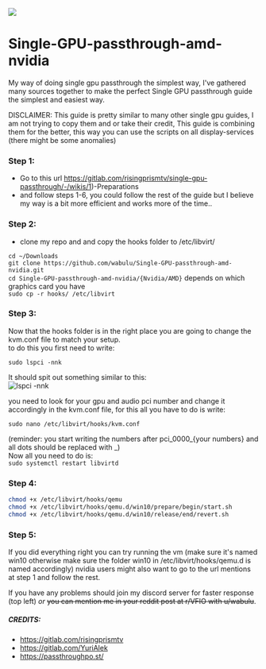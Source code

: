 <p align="left">
   <a href="https://discord.gg/ZpXvd2RJVz"><img src="https://img.shields.io/badge/discord-join-7289DA.svg?logo=discord&longCache=true&style=flat" /></a>
</p>

# Single-GPU-passthrough-amd-nvidia
My way of doing single gpu passthrough the simplest way, I've gathered many sources together to make the perfect Single GPU passthrough guide the simplest and easiest way.

DISCLAIMER: This guide is pretty similar to many other single gpu guides, I am not trying to copy them and or take their credit, This guide is combining them for the better, this way you can use the scripts on all display-services (there might be some anomalies)

### Step 1:

   - Go to this url https://gitlab.com/risingprismtv/single-gpu-passthrough/-/wikis/1)-Preparations
   - and follow steps 1-6, you could follow the rest of the guide but I believe my way is a bit more efficient and works more of the time..

### Step 2:

   - clone my repo and and copy the hooks folder to /etc/libvirt/

   ```cd ~/Downloads ```<br />
   ```git clone https://github.com/wabulu/Single-GPU-passthrough-amd-nvidia.git```<br />
   `cd Single-GPU-passthrough-amd-nvidia/{Nvidia/AMD}` depends on which graphics card you have <br />
   `sudo cp -r hooks/ /etc/libvirt`

### Step 3:

   Now that the hooks folder is in the right place you are going to change the kvm.conf file to match your setup. <br />
   to do this you first need to write:
      
   `sudo lspci -nnk` <br />
      
   It should spit out something similar to this: <br />
   ![lspci -nnk](https://user-images.githubusercontent.com/58913586/128605396-fce323da-14b1-44c0-a5f9-ffa01cb7573b.png)<br />
   
   you need to look for your gpu and audio pci number and change it accordingly in the kvm.conf file, for this all you have to do is write: <br />
      
   `sudo nano /etc/libvirt/hooks/kvm.conf` 
      
   (reminder: you start writing the numbers after pci_0000_{your numbers} and all dots should be replaced with _) <br />
   Now all you need to do is: <br /> `sudo systemctl restart libvirtd`
     
### Step 4: 
   
   ```bash
   chmod +x /etc/libvirt/hooks/qemu
   chmod +x /etc/libvirt/hooks/qemu.d/win10/prepare/begin/start.sh
   chmod +x /etc/libvirt/hooks/qemu.d/win10/release/end/revert.sh
   ```

### Step 5: 
   If you did everything right you can try running the vm (make sure it's named win10 otherwise make sure the folder win10 in /etc/libvirt/hooks/qemu.d is named            accordingly) nvidia users might also want to go to the url mentions at step 1 and follow the rest. <br />


If you have any problems should join my discord server for faster response (top left) *or* ~~you can mention me in your reddit post at r/VFIO with u/wabulu~~.

##### CREDITS: <br /> 
   - https://gitlab.com/risingprismtv        
   - https://gitlab.com/YuriAlek        
   - https://passthroughpo.st/
        
